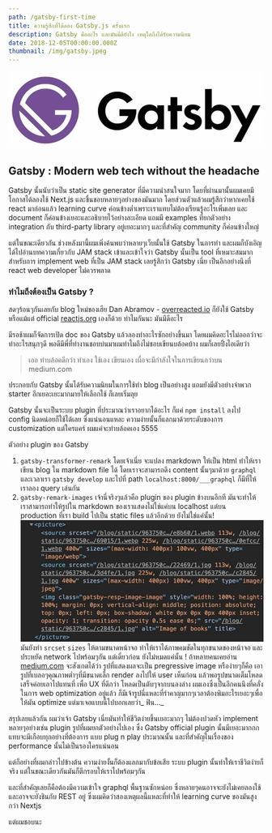 ```yaml
---
path: /gatsby-first-time
title: ความรู้สึกที่ได้ลอง Gatsby.js ครั้งแรก
description: Gatsby คืออะไร และมันมีดียังไง เหตุใดถึงได้รับความนิยม
date: 2018-12-05T00:00:00.000Z
thumbnail: /img/gatsby.jpeg
---
```

![Gatsby logo](/img/gatsby.jpeg)

## Gatsby : Modern web tech without the headache

Gatsby นั้นนับว่าเป็น static site generator ที่มีความน่าสนใจมาก โดยที่ผ่านมานั้นผมเคยมีโอกาสได้ลองใช้ Next.js และชื่นชอบหลายๆอย่างของมันมาก โดยส่วนตัวแล้วผมรู้สึกว่าหากเคยใช้ react มาก่อนแล้ว learning curve ค่อนข้างต่ำเพราะเราแทบไม่ต้องเรียนรู้อะไรเพิ่มเลย และ document ก็ค่อนข้างเยอะและอธิบายไว้อย่างละเอียด แถมมี examples ที่ยกตัวอย่าง integration กับ third-party library อยู่เยอะมากๆ และที่สำคัญ community ก็ค่อนข้างใหญ่

แต่ในขณะเดียวกัน ช่วงหลังมานี้ผมเพิ่งค้นพบว่าหลายๆเว็บนั้นใช้ Gatsby ในการทำ และผมก็บังเอิญได้ไปอ่านบทความเกี่ยวกับ JAM stack เข้าและเข้าใจว่า Gatsby นั้นเป็น tool ที่เหมาะสมมากสำหรับการ implement web ที่เป็น JAM stack เลยรู้สึกว่า Gatsby เนี่ย เป็นอีกอย่างนึงที่ react web developer ไม่ควรพลาด

### ทำไมถึงต้องเป็น Gatsby ?

สดๆร้อนๆกันเลยกับ blog ใหม่ของเฮีย Dan Abramov - [overreacted.io](https://overreacted.io/) ก็ยังใช้ Gatsby หรือแม้แต่ official [reactjs.org](https://reactjs.org/) เองก็ด้วย ทำไมกันนะ มันมีดีอะไร

มีรอช้าผมก็จัดการเปิด doc ของ Gatsby แล้วลองทำอะไรซักอย่างขึ้นมา โดยผมคิดอะไรไม่ออกว่าจะทำอะไรสนุกๆดี พอดีมีพี่ที่ทำงานชอบบ่นมาผมทำไมถึงไม่ชอบเขียนบล้อคบ้าง ผมก็เลยปิ้งไอเดียว่า

> เออ ทำบล้อคดีกว่า
> ทำเอง ใช้เอง เขียนเอง
> เผื่อจะมีกำลังใจในการเขียนกว่าบน medium.com

ประกอบกับ Gatsby นั้นได้รับความนิยมในการใช้ทำ blog เป็นอย่างสูง แถมยังมีตัวอย่างจำพวก starter อีกเยอะเยะมากมายให้เลือกใช้ ก็เลยเริ่มลุย

Gatsby นั้นจะเป็นระบบ plugin ที่ประมาณว่าเราอยากได้อะไร ก็แค่ `npm install` ลงไป config นิดหน่อยก็ใช้ได้เลย ซึ่งแน่นอนแหละ ความง่ายนั้นก็แลกมาด้วยระดับของการ customization แต่ใครแคร์ ผมแค่จะทำบล้อคเอง 5555

ตัวอย่าง plugin ของ Gatsby

1. `gatsby-transformer-remark` โดยเจ้าเนี่ย จะแปลง markdown ให้เป็น html ทำให้เราเขียน blog ใน markdown file ได้ โดยเราจะสามารถดึง content นั้นๆมาด้วย `graphql` และเวลาเรา `gatsby develop` และไปที่ path `localhost:8000/___graphql` ก็มีที่ให้เราลอง query เล่นกัน
2. `gatsby-remark-images` เจ้านี่จริงๆแล้วคือ plugin ของ plugin ข้างบนอีกที มันจะทำให้เราสามารถทำให้รูปใน markdown ของเราแสดงไม่ใช่แค่บน localhost แต่บน production ที่เรา build ไปเป็น static files แล้วอีกด้วย ยังไม่ใช่แค่นั้น!
   ![gatsby remark plugin result](/img/gatsby-code.jpg)
   มันยังทำ `srcset` `sizes` ให้ตามขนาดหน้าจอ ทำให้เราได้ภาพคมชัดในทุกขนาดของหน้าจอ และประหยัด network ไปพร้อมๆกัน
   แต่เดี๋ยวก่อน ยังไม่หมดแค่นั้น ! ถ้าหลายคนเคยอ่าน
   [medium.com](https://medium.com) จะสังเกตได้ว่า รูปที่แสดงผลจะเป็น pregressive image หรือง่ายๆก็คือ เอารูปที่เบลอๆคุณภาพต่ำๆที่มีขนาดเล็ก render ลงไปให้ user เห็นก่อน แล้วพอรูปขนาดเต็มโหลดเสร็จค่อยเอาไปแทนที่ เพื่อ UX ที่ดีกว่า โหลดเป็นตับๆจากบนลงล่าง ผมเองซึ่งเป็นอีกคนนึงที่คลั่งในการ web optimization อยู่แล้ว ก็มีเจ้ารูปนี่แหละที่รำคาญมากๆเวลาต้องพิมอะไรเยอะๆเพื่อให้มัน optimize แต่มาเจอแบบนี้ไปบอกเลยว่า_ ฟิน..._

สรุปเลยแล้วกัน ผมว่าเจ้า Gatsby เนี่ยมันทำให้ชีวิตง่ายขึ้นเยอะมากๆ ไม่ต้องปวดหัว implement หลายๆอย่างเช่น plugin รูปที่ผมยกตัวอย่างไปเอง ซึ่ง Gatsby official plugin นั้นมีเยอะมากกก แทบจะมีเกือบทุกอย่างที่ต้องการ
แบบ plug n play ประมาณนั้น และที่สำคัญในเรื่องของ performance นั้นไม่เป็นรองใครแน่นอน

แต่ก็อย่างที่ผมกล่าวไปข้างต้น ความง่ายงั้นก็ต้องแลกมากับข้อเสีย ระบบ plugin นั้นทำให้เราชีวิตง่ายก็จริง แต่ในขณะเดียวกันมันก็ตีกรอบให้เราไปพร้อมๆกัน 

และที่สำคัญเลยก็คือต้องมีความเข้าใจ graphql พื้นฐานซักหน่อย ซึ่งหลายๆคนอาจจะยังไม่เคยลองใช้ และอาจจะยังชินกับ REST อยู่ ซึ่งผมคิดว่าสองเหตุผลนี้แหละที่ทำให้ learning curve ของมันสูงกว่า Nextjs

แต่ผมชอบนะ
